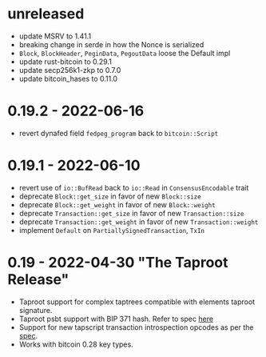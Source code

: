 # unreleased

- update MSRV to 1.41.1
- breaking change in serde in how the Nonce is serialized
- `Block`, `BlockHeader`, `PeginData`, `PegoutData` loose the Default impl
- update rust-bitcoin to 0.29.1
- update secp256k1-zkp to 0.7.0
- update bitcoin_hases to 0.11.0

# 0.19.2 - 2022-06-16

- revert dynafed field `fedpeg_program` back to `bitcoin::Script`

# 0.19.1 - 2022-06-10

- revert use of `io::BufRead` back to `io::Read` in `ConsensusEncodable` trait
- deprecate `Block::get_size` in favor of new `Block::size`
- deprecate `Block::get_weight` in favor of new `Block::weight`
- deprecate `Transaction::get_size` in favor of new `Transaction::size`
- deprecate `Transaction::get_weight` in favor of new `Transaction::weight`
- implement `Default` on `PartiallySignedTransaction`, `TxIn`

# 0.19 - 2022-04-30 "The Taproot Release"

- Taproot support for complex taptrees compatible with elements taproot signature.
- Taproot psbt support with BIP 371
hash. Refer to spec [here](https://github.com/ElementsProject/elements/blob/master/doc/taproot-sighash.mediawiki)
- Support for new tapscript transaction introspection opcodes as per the [spec](https://github.com/ElementsProject/elements/blob/master/doc/tapscript_opcodes.md).
- Works with bitcoin 0.28 key types.

